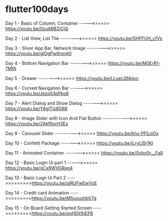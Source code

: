 # flutter100days

Day 1 - Basic of Column, Container ----->>>>>> https://youtu.be/0zuAB8ZjCjQ


Day 2 - List View, List Tile -------->>>>>> https://youtu.be/SHFFUH_cfVs


Day 3 - Sliver App Bar, Network Image --------->>>>>> https://youtu.be/gIOgPw6mnA0


Day 4 - Bottom Navigation Bar -------->>>>>> https://youtu.be/M0ErR1-7MfA


Day 5 - Drawer -------->>>>>> https://youtu.be/LLueLQNlqyc


Day 6 - Curved Navigation Bar ------>>>>>> https://youtu.be/Jezq53pPkp8


Day 7 - Alert Dialog and Show Dialog ------->>>>>> https://youtu.be/Y4gITjz8G68


Day 8 - Image Slider with Icon And Flat Button ------------>>>>>> https://youtu.be/2Akf9urH3Es


Day 9 - Carousel Slider ---------->>>>>> https://youtu.be/khu-PFlLpOs


Day 10 - Confetti Package ------->>>>>> https://youtu.be/jLryLI5r1KI


Day 11 - Animated Container ------->>>>>> https://youtu.be/0cbo0r__Fa8


Day 12 - Basic Login Ui part 1   ----->>>>>> https://youtu.be/gCx6WVGRag4


Day 13  - Basic Logn Ui Part 2   ---->>>>>>>>>https://youtu.be/qjRUFwEwVoE


Day 14  - Credit card Animation   ---->>>>>>>>>https://youtu.be/M5uoushbV7g


Day 15  -   On Board Getting Started Screen  ---->>>>>>>>>https://youtu.be/qoHDlj1hEP8

